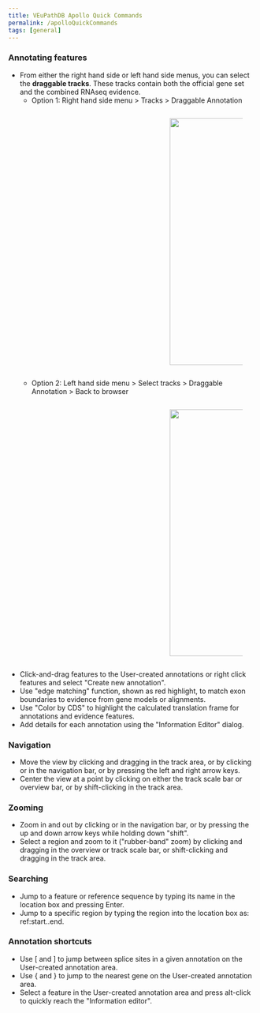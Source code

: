 ```yaml
---
title: VEuPathDB Apollo Quick Commands
permalink: /apolloQuickCommands
tags: [general]
---
```

<div class="static-content">

<h3>Annotating features</h3>
<ul> 
<li>From either the right hand side or left hand side menus, you can select the <b>draggable tracks</b>. These tracks contain both the official gene set and the combined RNAseq evidence.
  <ul>
  <li>Option 1: Right hand side menu > Tracks > Draggable Annotation 
    <div style="margin:2em;margin-left:20em;"><img  src="{{ "/assets/images/Apollo0red.png" | absolute_url }}" alt="" width="500px" />
    </div></li>
  <li>Option 2: Left hand side menu > Select tracks > Draggable Annotation > Back to browser
    <div style="margin:2em;margin-left:20em;"><img  src="{{ "/assets/images/Apollo0orange3.png" | absolute_url }}" alt="" width="500px" />
    </div></li>
  </ul>
</li>
<li>Click-and-drag features to the User-created annotations or right click features and select "Create new annotation".</li> 
<li> Use "edge matching" function, shown as red highlight, to match exon boundaries to evidence from gene models or alignments.</li> 
<li>Use "Color by CDS" to highlight the calculated translation frame for annotations and evidence features.</li> 
<li>Add details for each annotation using the "Information Editor" dialog.</li> 
</ul>

<h3>Navigation</h3>
<ul> 
<li>Move the view by clicking and dragging in the track area, or by clicking or in the navigation bar, or by pressing the left and right arrow keys.</li> 
<li>Center the view at a point by clicking on either the track scale bar or overview bar, or by shift-clicking in the track area.</li> 
</ul>

<h3>Zooming</h3>
<ul> 
<li>Zoom in and out by clicking or in the navigation bar, or by pressing the up and down arrow keys while holding down "shift".</li> 
<li>Select a region and zoom to it ("rubber-band" zoom) by clicking and dragging in the overview or track scale bar, or shift-clicking and dragging in the track area.</li> 
</ul>
        
        
<h3>Searching</h3>
<ul> 
<li> Jump to a feature or reference sequence by typing its name in the location box and pressing Enter.</li> 
<li>Jump to a specific region by typing the region into the location box as: ref:start..end.</li> 
</ul>
         
<h3>Annotation shortcuts</h3>
<ul> 
<li>Use [ and ] to jump between splice sites in a given annotation on the User-created annotation area.</li> 
<li>Use { and } to jump to the nearest gene on the User-created annotation area.</li> 
<li>Select a feature in the User-created annotation area and press alt-click to quickly reach the "Information editor". </li> 
</ul>

</div>
 

